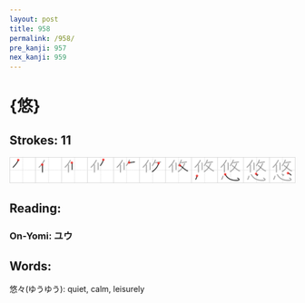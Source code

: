 ```yaml
---
layout: post
title: 958
permalink: /958/
pre_kanji: 957
nex_kanji: 959
---
```


# {悠}

## Strokes: 11

<div class="stroke"><img src="../images/E682A0.png" /></div>

## Reading:

### On-Yomi: ユウ

## Words:

悠々(ゆうゆう): quiet, calm, leisurely

